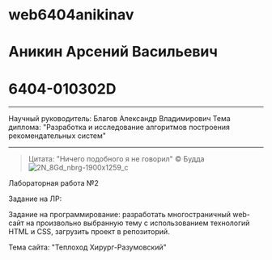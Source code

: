 # web6404anikinav
# Аникин Арсений Васильевич
# 6404-010302D
***
Научный руководитель: Благов Александр Владимирович
Тема диплома: "Разработка и исследование алгоритмов построения рекомендательных систем"
***
> Цитата: "Ничего подобного я не говорил" © Будда
![2N_8Gd_nbrg-1900x1259_c](https://github.com/user-attachments/assets/e1faa892-ac46-4a27-a3cc-1c0bcfc72aa7)


Лабораторная работа №2

Задание на ЛР:

Задание на программирование: разработать многостраничный web-сайт на произвольно выбранную тему с использованием технологий HTML и CSS, загрузить проект в репозиторий.

Тема сайта: "Теплоход Хирург-Разумовский"
